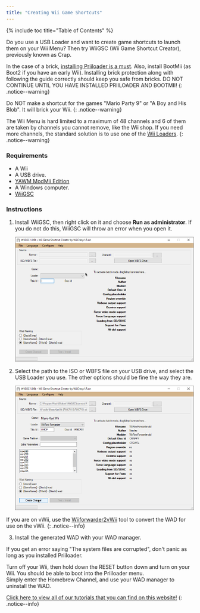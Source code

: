 ```yaml
---
title: "Creating Wii Game Shortcuts"
---
```


{% include toc title="Table of Contents" %}

Do you use a USB Loader and want to create game shortcuts to launch them on your Wii Menu? Then try WiiGSC (Wii Game Shortcut Creator), previously known as Crap.

In the case of a brick, [installing Priiloader is a must](/priiloader). Also, install BootMii (as Boot2 if you have an early Wii). Installing brick protection along with following the guide correctly should keep you safe from bricks. DO NOT CONTINUE UNTIL YOU HAVE INSTALLED PRIILOADER AND BOOTMII!
{: .notice--warning}

Do NOT make a shortcut for the games "Mario Party 9" or "A Boy and His Blob". It will brick your Wii.
{: .notice--warning}

The Wii Menu is hard limited to a maximum of 48 channels and 6 of them are taken by channels you cannot remove, like the Wii shop. If you need more channels, the standard solution is to use one of the [Wii Loaders](wii-loaders).
{: .notice--warning}

### Requirements

* A Wii
* A USB drive.
* [YAWM ModMii Edition](yawmme)
* A Windows computer.
* [WiiGSC](https://wiidatabase.de/downloads/pc-tools/wiigsc-ehemals-crap/)

### Instructions

1. Install WiiGSC, then right click on it and choose **Run as administrator**. If you do not do this, WiiGSC will throw an error when you open it.

    ![](/images/desktop-apps/wiigsc/wiigsc-home.png)

2. Select the path to the ISO or WBFS file on your USB drive, and select the USB Loader you use. The other options should be fine the way they are.

    ![](/images/desktop-apps/wiigsc/wiigsc-selection.png)

If you are on vWii, use the [Wiiforwarder2vWii](https://gbatemp.net/download/wiiforwarder2vwii-wii-forwarder-to-vwii-wii-u-forwarder-converter-beta-version.37254/) tool to convert the WAD for use on the vWii.
{: .notice--info}

3. Install the generated WAD with your WAD manager.

<div class="notice--info">
If you get an error saying "The system files are corrupted", don't panic as long as you installed Priiloader.

Turn off your Wii, then hold down the RESET button down and turn on your Wii. You should be able to boot into the Priiloader menu. <br>
Simply enter the Homebrew Channel, and use your WAD manager to uninstall the WAD.
</div>

[Click here to view all of our tutorials that you can find on this website!](site-navigation)
{: .notice--info}

